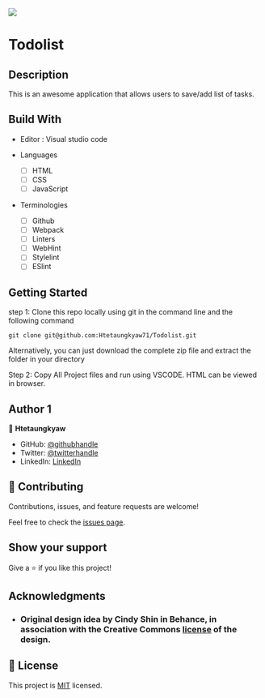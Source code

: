 ![](https://img.shields.io/badge/Microverse-blueviolet)

# Todolist

## Description

This is an awesome application that allows users to save/add list of tasks.


## Build With

- Editor : Visual studio code

- Languages

  - [ ] HTML
  - [ ] CSS
  - [ ] JavaScript

- Terminologies
  - [ ] Github
  - [ ] Webpack
  - [ ] Linters
  - [ ] WebHint
  - [ ] Stylelint
  - [ ] ESlint

<!-- ## Live Demo 

[Live Demo Link](https://htetaungkyaw71.github.io/awesome-books/) -->

<!-- ## Link to Presentation on this Project

[See Presentation]() -->


## Getting Started

step 1:
Clone this repo locally using git in the command line and the following command

```
git clone git@github.com:Htetaungkyaw71/Todolist.git
```

Alternatively, you can just download the complete zip file and extract the folder in your directory

Step 2:
Copy All Project files and run using VSCODE. HTML can be viewed in browser.



## Author 1

👤 **Htetaungkyaw**

- GitHub: [@githubhandle](https://github.com/Htetaungkyaw71)
- Twitter: [@twitterhandle](https://twitter.com/htetaun91907337)
- LinkedIn: [LinkedIn](https://www.linkedin.com/in/htet-aung-kyaw-9a77271a7/)

## 🤝 Contributing

Contributions, issues, and feature requests are welcome!

Feel free to check the [issues page](https://github.com/Htetaungkyaw71/Todolist/issues).

## Show your support

Give a ⭐️ if you like this project!

## Acknowledgments

- ### Original design idea by **Cindy Shin in Behance**, in association with the Creative Commons [license](./CC.md) of the design.

## 📝 License

This project is [MIT](MIT.md) licensed.